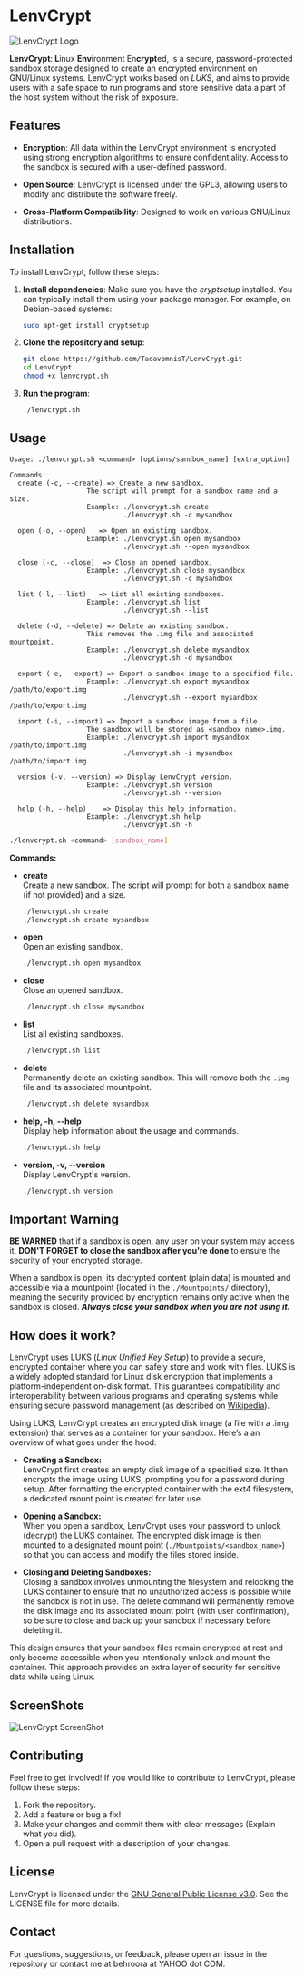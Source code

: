 
# LenvCrypt

![LenvCrypt Logo](./Docs/Images/LenvCrypt_logo.png)

**LenvCrypt**: **L**inux **Env**ironment En**crypt**ed, is a secure, password-protected sandbox storage designed to create an encrypted environment on GNU/Linux systems. LenvCrypt works based on _LUKS_, and aims to provide users with a safe space to run programs and store sensitive data a part of the host system without the risk of exposure.


## Features

- **Encryption**: All data within the LenvCrypt environment is encrypted using strong encryption algorithms to ensure confidentiality. Access to the sandbox is secured with a user-defined password.

- **Open Source**: LenvCrypt is licensed under the GPL3, allowing users to modify and distribute the software freely.

- **Cross-Platform Compatibility**: Designed to work on various GNU/Linux distributions.

## Installation

To install LenvCrypt, follow these steps:

1. **Install dependencies**:
   Make sure you have the _cryptsetup_ installed. You can typically install them using your package manager. For example, on Debian-based systems:
   ```bash
   sudo apt-get install cryptsetup
   ```

2. **Clone the repository and setup**:
   ```bash
   git clone https://github.com/TadavomnisT/LenvCrypt.git
   cd LenvCrypt
   chmod +x lenvcrypt.sh
   ```

3. **Run the program**:
   ```bash
   ./lenvcrypt.sh
   ```

## Usage


```shell
Usage: ./lenvcrypt.sh <command> [options/sandbox_name] [extra_option]

Commands:
  create (-c, --create) => Create a new sandbox.
                   The script will prompt for a sandbox name and a size.
                   Example: ./lenvcrypt.sh create
                            ./lenvcrypt.sh -c mysandbox

  open (-o, --open)   => Open an existing sandbox.
                   Example: ./lenvcrypt.sh open mysandbox
                            ./lenvcrypt.sh --open mysandbox

  close (-c, --close)  => Close an opened sandbox.
                   Example: ./lenvcrypt.sh close mysandbox
                            ./lenvcrypt.sh -c mysandbox

  list (-l, --list)   => List all existing sandboxes.
                   Example: ./lenvcrypt.sh list
                            ./lenvcrypt.sh --list

  delete (-d, --delete) => Delete an existing sandbox.
                   This removes the .img file and associated mountpoint.
                   Example: ./lenvcrypt.sh delete mysandbox
                            ./lenvcrypt.sh -d mysandbox

  export (-e, --export) => Export a sandbox image to a specified file.
                   Example: ./lenvcrypt.sh export mysandbox /path/to/export.img
                            ./lenvcrypt.sh --export mysandbox /path/to/export.img

  import (-i, --import) => Import a sandbox image from a file.
                   The sandbox will be stored as <sandbox_name>.img.
                   Example: ./lenvcrypt.sh import mysandbox /path/to/import.img
                            ./lenvcrypt.sh -i mysandbox /path/to/import.img

  version (-v, --version) => Display LenvCrypt version.
                   Example: ./lenvcrypt.sh version
                            ./lenvcrypt.sh --version

  help (-h, --help)    => Display this help information.
                   Example: ./lenvcrypt.sh help
                            ./lenvcrypt.sh -h
```

```bash
./lenvcrypt.sh <command> [sandbox_name]
```

  **Commands:**

- **create**  
  Create a new sandbox. The script will prompt for both a sandbox name (if not provided) and a size.  
  ```bash
  ./lenvcrypt.sh create
  ./lenvcrypt.sh create mysandbox
  ```

- **open**  
  Open an existing sandbox.  
  ```bash
  ./lenvcrypt.sh open mysandbox
  ```

- **close**  
  Close an opened sandbox.  
  ```bash
  ./lenvcrypt.sh close mysandbox
  ```

- **list**  
  List all existing sandboxes.  
  ```bash
  ./lenvcrypt.sh list
  ```

- **delete**  
  Permanently delete an existing sandbox. This will remove both the `.img` file and its associated mountpoint.  
  ```bash
  ./lenvcrypt.sh delete mysandbox
  ```

- **help, -h, --help**  
  Display help information about the usage and commands.  
  ```bash
  ./lenvcrypt.sh help
  ```

- **version, -v, --version**  
  Display LenvCrypt's version.  
  ```bash
  ./lenvcrypt.sh version
  ```

## Important Warning

**BE WARNED** that if a sandbox is open, any user on your system may access it. **DON'T FORGET to close the sandbox after you're done** to ensure the security of your encrypted storage.

When a sandbox is open, its decrypted content (plain data) is mounted and accessible via a mountpoint (located in the `./Mountpoints/` directory), meaning the security provided by encryption remains only active when the sandbox is closed. ***Always close your sandbox when you are not using it.***



## How does it work?

LenvCrypt uses LUKS (_Linux Unified Key Setup_) to provide a secure, encrypted container where you can safely store and work with files. LUKS is a widely adopted standard for Linux disk encryption that implements a platform-independent on-disk format. This guarantees compatibility and interoperability between various programs and operating systems while ensuring secure password management (as described on [Wikipedia](https://en.wikipedia.org/wiki/Linux_Unified_Key_Setup)).

Using LUKS, LenvCrypt creates an encrypted disk image (a file with a .img extension) that serves as a container for your sandbox. Here’s a an overview of what goes under the hood:

- **Creating a Sandbox:**  
  LenvCrypt first creates an empty disk image of a specified size. It then encrypts the image using LUKS, prompting you for a password during setup. After formatting the encrypted container with the ext4 filesystem, a dedicated mount point is created for later use.

- **Opening a Sandbox:**  
  When you open a sandbox, LenvCrypt uses your password to unlock (decrypt) the LUKS container. The encrypted disk image is then mounted to a designated mount point (`./Mountpoints/<sandbox_name>`) so that you can access and modify the files stored inside.

- **Closing and Deleting Sandboxes:**  
  Closing a sandbox involves unmounting the filesystem and relocking the LUKS container to ensure that no unauthorized access is possible while the sandbox is not in use. The delete command will permanently remove the disk image and its associated mount point (with user confirmation), so be sure to close and back up your sandbox if necessary before deleting it.

This design ensures that your sandbox files remain encrypted at rest and only become accessible when you intentionally unlock and mount the container. This approach provides an extra layer of security for sensitive data while using Linux.


## ScreenShots

![LenvCrypt ScreenShot](./Docs/Images/ScreenShot.png)


## Contributing

Feel free to get involved! If you would like to contribute to LenvCrypt, please follow these steps:

1. Fork the repository.
2. Add a feature or bug a fix!
3. Make your changes and commit them with clear messages (Explain what you did).
4. Open a pull request with a description of your changes.


## License

LenvCrypt is licensed under the [GNU General Public License v3.0](https://www.gnu.org/licenses/gpl-3.0.html). See the LICENSE file for more details.

## Contact

For questions, suggestions, or feedback, please open an issue in the repository or contact me at behroora at YAHOO dot COM.

